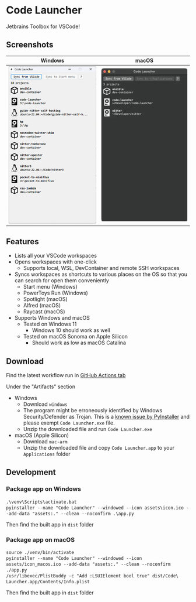 # Code Launcher
Jetbrains Toolbox for VSCode!

## Screenshots
Windows                    |  macOS
:-------------------------:|:-------------------------:
![Screenshot of Code Launcher on Windows](./docs/win-screenshot.png) | ![Screenshot of Code Launcher on macOS](./docs/mac-screenshot.webp)

## Features
* Lists all your VSCode workspaces
* Opens workspaces with one-click
    * Supports local, WSL, DevContainer and remote SSH workspaces
* Syncs workspaces as shortcuts to various places on the OS so that you can search for open them conveniently
    * Start menu (Windows)
    * PowerToys Run (Windows)
    * Spotlight (macOS)
    * Alfred (macOS)
    * Raycast (macOS)
* Supports Windows and macOS
    * Tested on Windows 11
        * Windows 10 should work as well
    * Tested on macOS Sonoma on Apple Silicon
        * Should work as low as macOS Catalina

## Download
Find the latest workflow run in [GitHub Actions tab](https://github.com/sekai-soft/code-launcher/actions)

Under the "Artifacts" section
* Windows
    * Download `windows`
    * The program might be erroneously identified by Windows Security/Defender as Trojan. This is a [known issue by PyInstaller](https://github.com/pyinstaller/pyinstaller/issues/5854) and please exempt `Code Launcher.exe` file.
    * Unzip the downloaded file and run `Code Launcher.exe`
* macOS (Apple Silicon)
    * Download `mac-arm`
    * Unzip the downloaded file and copy `Code Launcher.app` to your `Applications` folder

## Development

### Package app on Windows
```
.\venv\Scripts\activate.bat
pyinstaller --name "Code Launcher" --windowed --icon assets\icon.ico --add-data "assets:." --clean --noconfirm .\app.py
```

Then find the built app in `dist` folder

### Package app on macOS
```
source ./venv/bin/activate
pyinstaller --name "Code Launcher" --windowed --icon assets/icon_macos.ico --add-data "assets:." --clean --noconfirm ./app.py
/usr/libexec/PlistBuddy -c "Add :LSUIElement bool true" dist/Code\ Launcher.app/Contents/Info.plist
```

Then find the built app in `dist` folder